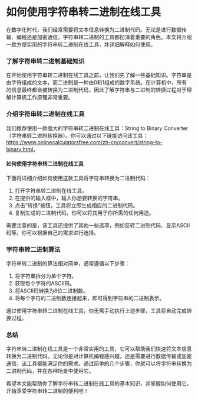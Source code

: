 如何使用字符串转二进制在线工具
===============

在数字化时代，我们经常需要将文本信息转换为二进制代码。无论是进行数据传输、编程还是加密通信，字符串转二进制的工具都扮演着重要的角色。本文将介绍一款方便实用的字符串转二进制在线工具，并详细解释如何使用。

### 了解字符串转二进制基础知识

在开始使用字符串转二进制在线工具之前，让我们先了解一些基础知识。字符串是由字符组成的文本，而二进制是一种由0和1组成的数字系统。在计算机中，所有的信息最终都会被转换为二进制代码，因此了解字符串与二进制的转换过程对于理解计算机工作原理非常重要。

### 介绍字符串转二进制在线工具

我们推荐使用一款强大的字符串转二进制在线工具：String to Binary Converter（字符串转二进制转换器）。你可以通过以下链接访问该工具：<https://www.onlinecalculatorsfree.com/zh-cn/convert/string-to-binary.html>。

#### 如何使用字符串转二进制在线工具

下面将详细介绍如何使用这款工具将字符串转换为二进制代码：

1. 打开字符串转二进制在线工具。
2. 在提供的输入框中，输入你想要转换的字符串。
3. 点击“转换”按钮，工具将立即生成相应的二进制代码。
4. 复制生成的二进制代码，你可以将其用于你所需的任何用途。

需要注意的是，该工具还提供了其他一些选项，例如反转二进制代码、显示ASCII码等。你可以根据自己的需求进行选择。

### 字符串转二进制算法

字符串转二进制的算法相对简单，通常遵循以下步骤：

1. 将字符串拆分为单个字符。
2. 获取每个字符的ASCII码。
3. 将ASCII码转换为8位二进制数。
4. 将每个字符的二进制数连接起来，即可得到字符串的二进制表示。

通过使用字符串转二进制在线工具，你无需手动执行上述步骤，工具将自动完成转换过程。

### 总结

字符串转二进制在线工具是一个非常实用的工具，它可以帮助我们快速将文本信息转换为二进制代码。无论你是对计算机编程感兴趣，还是需要进行数据传输或加密通信，该工具都能满足你的需求。通过简单的几个步骤，你就可以将字符串转换为二进制代码，并在各种场景中使用它。

希望本文能帮助你了解字符串转二进制在线工具的基本知识，并掌握如何使用它。开始享受字符串转二进制的便利吧！